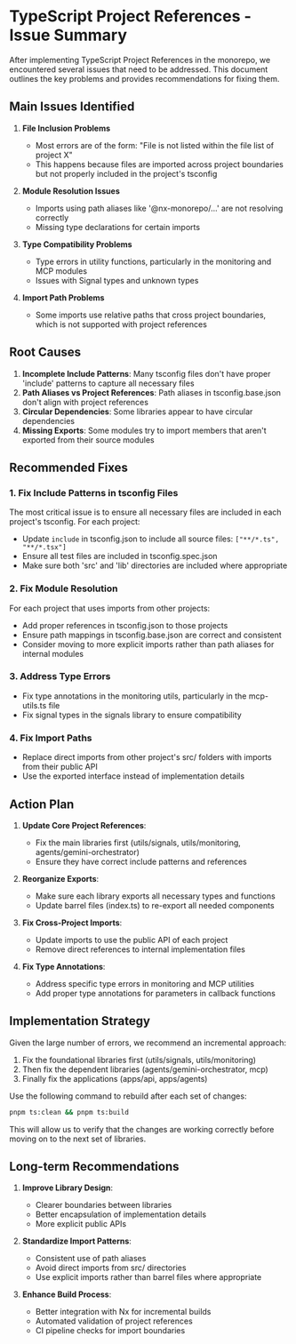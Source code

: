 # TypeScript Project References - Issue Summary

After implementing TypeScript Project References in the monorepo, we encountered several issues that need to be addressed. This document outlines the key problems and provides recommendations for fixing them.

## Main Issues Identified

1. **File Inclusion Problems**
   - Most errors are of the form: "File is not listed within the file list of project X" 
   - This happens because files are imported across project boundaries but not properly included in the project's tsconfig

2. **Module Resolution Issues**
   - Imports using path aliases like '@nx-monorepo/...' are not resolving correctly
   - Missing type declarations for certain imports

3. **Type Compatibility Problems**
   - Type errors in utility functions, particularly in the monitoring and MCP modules
   - Issues with Signal types and unknown types

4. **Import Path Problems**
   - Some imports use relative paths that cross project boundaries, which is not supported with project references

## Root Causes

1. **Incomplete Include Patterns**: Many tsconfig files don't have proper 'include' patterns to capture all necessary files
2. **Path Aliases vs Project References**: Path aliases in tsconfig.base.json don't align with project references
3. **Circular Dependencies**: Some libraries appear to have circular dependencies
4. **Missing Exports**: Some modules try to import members that aren't exported from their source modules

## Recommended Fixes

### 1. Fix Include Patterns in tsconfig Files

The most critical issue is to ensure all necessary files are included in each project's tsconfig. For each project:

- Update `include` in tsconfig.json to include all source files: `["**/*.ts", "**/*.tsx"]`
- Ensure all test files are included in tsconfig.spec.json
- Make sure both 'src' and 'lib' directories are included where appropriate

### 2. Fix Module Resolution

For each project that uses imports from other projects:

- Add proper references in tsconfig.json to those projects
- Ensure path mappings in tsconfig.base.json are correct and consistent
- Consider moving to more explicit imports rather than path aliases for internal modules

### 3. Address Type Errors

- Fix type annotations in the monitoring utils, particularly in the mcp-utils.ts file
- Fix signal types in the signals library to ensure compatibility

### 4. Fix Import Paths

- Replace direct imports from other project's src/ folders with imports from their public API
- Use the exported interface instead of implementation details

## Action Plan

1. **Update Core Project References**:
   - Fix the main libraries first (utils/signals, utils/monitoring, agents/gemini-orchestrator)
   - Ensure they have correct include patterns and references

2. **Reorganize Exports**:
   - Make sure each library exports all necessary types and functions
   - Update barrel files (index.ts) to re-export all needed components

3. **Fix Cross-Project Imports**:
   - Update imports to use the public API of each project
   - Remove direct references to internal implementation files

4. **Fix Type Annotations**:
   - Address specific type errors in monitoring and MCP utilities
   - Add proper type annotations for parameters in callback functions

## Implementation Strategy

Given the large number of errors, we recommend an incremental approach:

1. Fix the foundational libraries first (utils/signals, utils/monitoring)
2. Then fix the dependent libraries (agents/gemini-orchestrator, mcp)
3. Finally fix the applications (apps/api, apps/agents)

Use the following command to rebuild after each set of changes:
```bash
pnpm ts:clean && pnpm ts:build
```

This will allow us to verify that the changes are working correctly before moving on to the next set of libraries.

## Long-term Recommendations

1. **Improve Library Design**:
   - Clearer boundaries between libraries
   - Better encapsulation of implementation details
   - More explicit public APIs

2. **Standardize Import Patterns**:
   - Consistent use of path aliases
   - Avoid direct imports from src/ directories
   - Use explicit imports rather than barrel files where appropriate

3. **Enhance Build Process**:
   - Better integration with Nx for incremental builds
   - Automated validation of project references
   - CI pipeline checks for import boundaries
